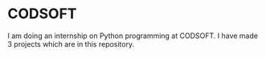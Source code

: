 # CODSOFT
I am doing an internship on Python programming at CODSOFT. I have made 3 projects which are in this repository. 

